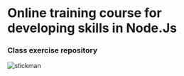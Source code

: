 # Online training course for developing skills in Node.Js
### Class exercise repository
![stickman](https://www.icegif.com/wp-content/uploads/stickman-icegif-7.gif)



